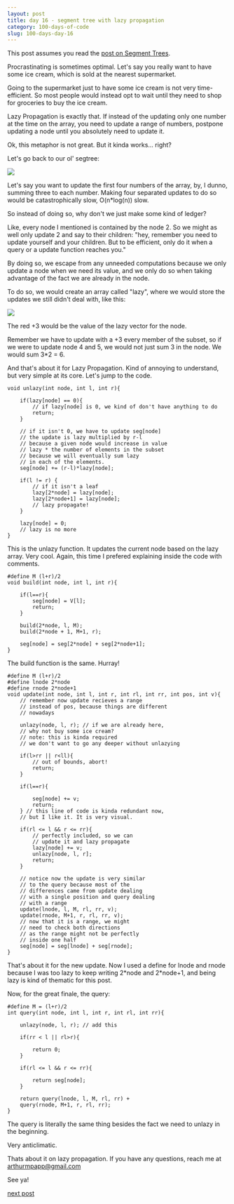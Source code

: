 ```yaml
---
layout: post
title: day 16 - segment tree with lazy propagation
category: 100-days-of-code
slug: 100-days-day-16
---
```


This post assumes you read the [post on Segment Trees](/blog/100-days-day-17).

Procrastinating is sometimes optimal. Let's say you really want to have some ice cream, which is sold at the nearest supermarket. 

Going to the supermarket just to have some ice cream is not very time-efficient. So most people would instead opt to wait until they need to shop for groceries to buy the ice cream.

Lazy Propagation is exactly that. If instead of the updating only one number at the time on the array, you need to update a range of numbers, postpone updating a node until you absolutely need to update it.

Ok, this metaphor is not great. But it kinda works... right? 

Let's go back to our ol' segtree:

![](/blog/imgs/7th-step.svg)

Let's say you want to update the first four numbers of the array, by, I dunno, summing three to each number. Making four separated updates to do so would be catastrophically slow, O(n\*log(n)) slow.

So instead of doing so, why don't we just make some kind of ledger? 

Like, every node I mentioned is contained by the node 2. So we might as well only update 2 and say to their children: "hey, remember you need to update yourself and your children. But to be efficient, only do it when a query or a update function reaches you." 

By doing so, we escape from any unneeded computations because we only update a node when we need its value, and we only do so when taking advantage of the fact we are already in the node.

To do so, we would create an array called "lazy", where we would store the updates we still didn't deal with, like this:

![](/blog/imgs/lazy.svg)

The red +3 would be the value of the lazy vector for the node. 

Remember we have to update with a +3 every member of the subset, so if we were to update node 4 and 5, we would not just sum 3 in the node. We would sum 3\*2 = 6.

And that's about it for Lazy Propagation. Kind of annoying to understand, but very simple at its core. Let's jump to the code.

```
void unlazy(int node, int l, int r){
    
    if(lazy[node] == 0){
        // if lazy[node] is 0, we kind of don't have anything to do
        return;
    }

    // if it isn't 0, we have to update seg[node]
    // the update is lazy multiplied by r-l
    // because a given node would increase in value
    // lazy * the number of elements in the subset
    // because we will eventually sum lazy
    // in each of the elements.
    seg[node] += (r-l)*lazy[node];

    if(l != r) {
        // if it isn't a leaf
        lazy[2*node] = lazy[node];
        lazy[2*node+1] = lazy[node];
        // lazy propagate!
    }

    lazy[node] = 0;
    // lazy is no more
}
```
This is the unlazy function. It updates the current node based on the lazy array. Very cool. Again, this time I prefered explaining inside the code with comments.

```
#define M (l+r)/2
void build(int node, int l, int r){

    if(l==r){
        seg[node] = V[l];
        return;
    }
    
    build(2*node, l, M);
    build(2*node + 1, M+1, r);

    seg[node] = seg[2*node] + seg[2*node+1];
}
```

The build function is the same. Hurray!

```
#define M (l+r)/2
#define lnode 2*node
#define rnode 2*node+1
void update(int node, int l, int r, int rl, int rr, int pos, int v){
    // remember now update recieves a range 
    // instead of pos, because things are different
    // nowadays

    unlazy(node, l, r); // if we are already here,
    // why not buy some ice cream?
    // note: this is kinda required
    // we don't want to go any deeper without unlazying

    if(l>rr || r<ll){
        // out of bounds, abort!
        return;
    }

    if(l==r){

        seg[node] += v;
        return;
    } // this line of code is kinda redundant now,
    // but I like it. It is very visual. 

    if(rl <= l && r <= rr){ 
        // perfectly included, so we can
        // update it and lazy propagate
        lazy[node] += v;
        unlazy[node, l, r];
        return;
    }

    // notice now the update is very similar 
    // to the query because most of the 
    // differences came from update dealing
    // with a single position and query dealing
    // with a range
    update(lnode, l, M, rl, rr, v);
    update(rnode, M+1, r, rl, rr, v);
    // now that it is a range, we might 
    // need to check both directions
    // as the range might not be perfectly
    // inside one half
    seg[node] = seg[lnode] + seg[rnode];
}
```

That's about it for the new update. Now I used a define for lnode and rnode because I was too lazy to keep writing 2\*node and 2\*node+1, and being lazy is kind of thematic for this post.

Now, for the great finale, the query:

```
#define M = (l+r)/2
int query(int node, int l, int r, int rl, int rr){
     
    unlazy(node, l, r); // add this

    if(rr < l || rl>r){
 
        return 0;
    }
    
    if(rl <= l && r <= rr){
        
        return seg[node];
    }
    
    return query(lnode, l, M, rl, rr) + 
    query(rnode, M+1, r, rl, rr);
}
```

The query is literally the same thing besides the fact we need to unlazy in the beginning. 

Very anticlimatic. 

Thats about it on lazy propagation. If you have any questions, reach me at arthurmpapp@gmail.com

See ya!

[next post](/blog/100-days-day-17)

